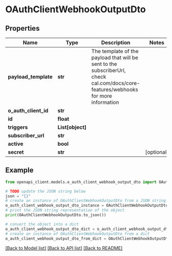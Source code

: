 # OAuthClientWebhookOutputDto


## Properties

Name | Type | Description | Notes
------------ | ------------- | ------------- | -------------
**payload_template** | **str** | The template of the payload that will be sent to the subscriberUrl, check cal.com/docs/core-features/webhooks for more information | 
**o_auth_client_id** | **str** |  | 
**id** | **float** |  | 
**triggers** | **List[object]** |  | 
**subscriber_url** | **str** |  | 
**active** | **bool** |  | 
**secret** | **str** |  | [optional] 

## Example

```python
from openapi_client.models.o_auth_client_webhook_output_dto import OAuthClientWebhookOutputDto

# TODO update the JSON string below
json = "{}"
# create an instance of OAuthClientWebhookOutputDto from a JSON string
o_auth_client_webhook_output_dto_instance = OAuthClientWebhookOutputDto.from_json(json)
# print the JSON string representation of the object
print(OAuthClientWebhookOutputDto.to_json())

# convert the object into a dict
o_auth_client_webhook_output_dto_dict = o_auth_client_webhook_output_dto_instance.to_dict()
# create an instance of OAuthClientWebhookOutputDto from a dict
o_auth_client_webhook_output_dto_from_dict = OAuthClientWebhookOutputDto.from_dict(o_auth_client_webhook_output_dto_dict)
```
[[Back to Model list]](../README.md#documentation-for-models) [[Back to API list]](../README.md#documentation-for-api-endpoints) [[Back to README]](../README.md)



